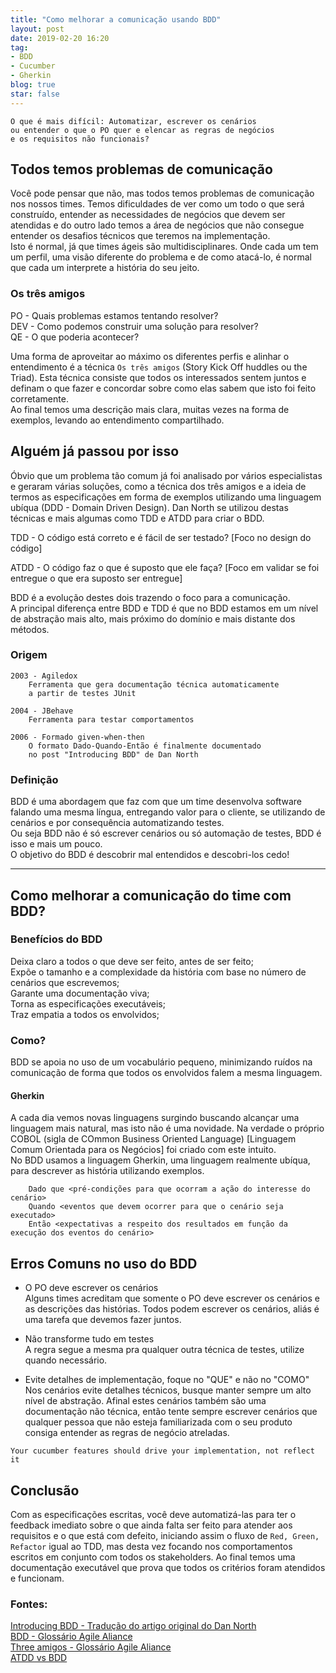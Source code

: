 ```yaml
---
title: "Como melhorar a comunicação usando BDD"
layout: post
date: 2019-02-20 16:20
tag:
- BDD
- Cucumber
- Gherkin
blog: true
star: false
---
```


 
 
	O que é mais difícil: Automatizar, escrever os cenários 
	ou entender o que o PO quer e elencar as regras de negócios 
	e os requisitos não funcionais? 
 
## Todos temos problemas de comunicação 
 
Você pode pensar que não, mas todos temos problemas de comunicação nos nossos times. Temos dificuldades de ver como um todo o que será construído, entender as necessidades de negócios que devem ser atendidas e do outro lado temos a área de negócios que não consegue entender os desafios técnicos que teremos na implementação.  
Isto é normal, já que times ágeis são multidisciplinares. Onde cada um tem um perfil, uma visão diferente do problema e de como atacá-lo, é normal que cada um interprete a história do seu jeito.  
 
### Os três amigos 
 
PO - Quais problemas estamos tentando resolver?  
DEV - Como podemos construir uma solução para resolver?  
QE - O que poderia acontecer?  
 
Uma forma de aproveitar ao máximo os diferentes perfis e alinhar o entendimento é a técnica `Os três amigos` (Story Kick Off huddles ou the Triad). Esta técnica consiste que todos os interessados sentem juntos e definam o que fazer e concordar sobre como elas sabem que isto foi feito corretamente.  
Ao final temos uma descrição mais clara, muitas vezes na forma de exemplos, levando ao entendimento compartilhado.  
 
## Alguém já passou por isso 
 
Óbvio que um problema tão comum já foi analisado por vários especialistas e geraram várias soluções, como a técnica dos três amigos e a ideia de termos as especificações em forma de exemplos utilizando uma linguagem ubíqua (DDD - Domain Driven Design). Dan North se utilizou destas técnicas e mais algumas como TDD e ATDD para criar o BDD.  
  
TDD - O código está correto e é fácil de ser testado? [Foco no design do código]  
 
ATDD - O código faz o que é suposto que ele faça? [Foco em validar se foi entregue o que era suposto ser entregue]  
 
BDD é a evolução destes dois trazendo o foco para a comunicação.  
A principal diferença entre BDD e TDD é que no BDD estamos em um nível de abstração mais alto, mais próximo do domínio e mais distante dos métodos.  
 
### Origem 
 
	2003 - Agiledox
		Ferramenta que gera documentação técnica automaticamente 
		a partir de testes JUnit
 
	2004 - JBehave
		Ferramenta para testar comportamentos
 
	2006 - Formado given-when-then
		O formato Dado-Quando-Então é finalmente documentado 
		no post "Introducing BDD" de Dan North
 
### Definição 
 
BDD é uma abordagem que faz com que um time desenvolva software falando uma mesma língua, entregando valor para o cliente, se utilizando de cenários e por consequência automatizando testes.  
Ou seja BDD não é só escrever cenários ou só automação de testes, BDD é isso e mais um pouco.  
O objetivo do BDD é descobrir mal entendidos e descobri-los cedo!  
  
___
## Como melhorar a comunicação do time com BDD? 
 
### Benefícios do BDD 
 
Deixa claro a todos o que deve ser feito, antes de ser feito;  
Expõe o tamanho e a complexidade da história com base no número de cenários que escrevemos;  
Garante uma documentação viva;  
Torna as especificações executáveis;  
Traz empatia a todos os envolvidos;  
 
### Como? 
 
BDD se apoia no uso de um vocabulário pequeno, minimizando ruídos na comunicação de forma que todos os envolvidos falem a mesma linguagem.  
  
#### Gherkin 
 
A cada dia vemos novas linguagens surgindo buscando alcançar uma linguagem mais natural, mas isto não é uma novidade. Na verdade o próprio COBOL (sigla de COmmon Business Oriented Language) [Linguagem Comum Orientada para os Negócios] foi criado com este intuito.  	
No BDD usamos a linguagem Gherkin, uma linguagem realmente ubíqua, para descrever as história utilizando exemplos.  
 
```Gherkin
	Dado que <pré-condições para que ocorram a ação do interesse do cenário>
	Quando <eventos que devem ocorrer para que o cenário seja executado>
	Então <expectativas a respeito dos resultados em função da execução dos eventos do cenário>
```
 
## Erros Comuns no uso do BDD 
 
- O PO deve escrever os cenários  
Alguns times acreditam que somente o PO deve escrever os cenários e as descrições das histórias. Todos podem escrever os cenários, aliás é uma tarefa que devemos fazer juntos.  
  
- Não transforme tudo em testes  
A regra segue a mesma pra qualquer outra técnica de testes, utilize quando necessário.  
  
- Evite detalhes de implementação, foque no "QUE" e não no "COMO"  
Nos cenários evite detalhes técnicos, busque manter sempre um alto nível de abstração. Afinal estes cenários também são uma documentação não técnica, então tente sempre escrever cenários que qualquer pessoa que não esteja familiarizada com o seu produto consiga entender as regras de negócio atreladas.  
  
  
`Your cucumber features should drive your implementation, not reflect it`  
  
  
## Conclusão  
  
Com as especificações escritas, você deve automatizá-las para ter o feedback imediato sobre o que ainda falta ser feito para atender aos requisitos e o que está com defeito, iniciando assim o fluxo de `Red, Green, Refactor` igual ao TDD, mas desta vez focando nos comportamentos escritos em conjunto com todos os stakeholders. Ao final temos uma documentação executável que prova que todos os critérios foram atendidos e funcionam.  
  
### Fontes:
  
[Introducing BDD - Tradução do artigo original do Dan North](http://broncodev.com/2016-10-11-introduzindo-o-bdd/)  
[BDD - Glossário Agile Aliance](https://www.agilealliance.org/glossary/bdd/)  
[Three amigos - Glossário Agile Aliance](https://www.agilealliance.org/glossary/three-amigos/)  
[ATDD vs BDD](https://lizkeogh.com/2011/06/27/atdd-vs-bdd-and-a-potted-history-of-some-related-stuff/)  
